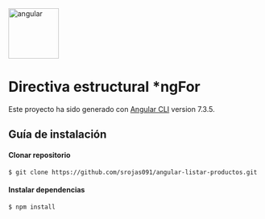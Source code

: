 
<img src="https://github.com/srojas091/angular-listar-productos/blob/master/src/assets/images/angular.png" alt="angular" width="100" height="100">

# Directiva estructural *ngFor

Este proyecto ha sido generado con [Angular CLI](https://github.com/angular/angular-cli) version 7.3.5.

## Guía de instalación

#### Clonar repositorio
```
$ git clone https://github.com/srojas091/angular-listar-productos.git
```

#### Instalar dependencias
```
$ npm install
```
